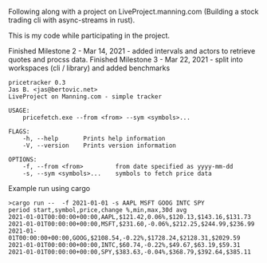 Following along with a project on LiveProject.manning.com (Building a stock trading cli with async-streams in rust).

This is my code while participating in the project.

Finished Milestone 2 - Mar 14, 2021 - added intervals and actors to retrieve quotes and procss data.
Finished Milestone 3 - Mar 22, 2021 - split into workspaces (cli / library) and added benchmarks


```
pricetracker 0.3
Jas B. <jas@bertovic.net>
LiveProject on Manning.com - simple tracker

USAGE:
    pricefetch.exe --from <from> --sym <symbols>...

FLAGS:
    -h, --help       Prints help information
    -V, --version    Prints version information

OPTIONS:
    -f, --from <from>         from date specified as yyyy-mm-dd
    -s, --sym <symbols>...    symbols to fetch price data

```

Example run using cargo

```
>cargo run --  -f 2021-01-01 -s AAPL MSFT GOOG INTC SPY       
period start,symbol,price,change %,min,max,30d avg
2021-01-01T00:00:00+00:00,AAPL,$121.42,0.06%,$120.13,$143.16,$131.73
2021-01-01T00:00:00+00:00,MSFT,$231.60,-0.06%,$212.25,$244.99,$236.99
2021-01-01T00:00:00+00:00,GOOG,$2108.54,-0.22%,$1728.24,$2128.31,$2029.59
2021-01-01T00:00:00+00:00,INTC,$60.74,-0.22%,$49.67,$63.19,$59.31
2021-01-01T00:00:00+00:00,SPY,$383.63,-0.04%,$368.79,$392.64,$385.11
```